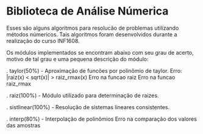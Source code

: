 # Biblioteca de Análise Númerica

Esses são alguns algoritmos para resolucão de problemas utilizando métodos númericos. Tais algoritmos foram desenvolvidos
 durante a realização do curso INF1608.

Os módulos implementados se encontram abaixo com seu grau de acerto, motivo de tal grau e uma pequena descrição do módulo:

. taylor(50%) - Aproximação de funcões por polinômio de taylor.
Erro: |raiz(x) < sqrt(x)| > raiz_rmax(x)
Erro na funcao raiz
Erro na funcao raiz_rmax

. raiz(100%) - Módulo utilizado para determinação de raizes.

. sistlinear(100%) - Resolução de sistemas lineares consistentes.

. interp(80%) - Interpolação de polinômios
Erro na comparação dos valores das amostras
